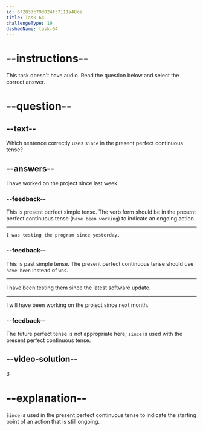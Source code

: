 ```yaml
---
id: 672833c79d024f37111a48ce
title: Task 64
challengeType: 19
dashedName: task-64
---
```


# --instructions--

This task doesn't have audio. Read the question below and select the correct answer.

# --question--

## --text--

Which sentence correctly uses `since` in the present perfect continuous tense?

## --answers--

I have worked on the project since last week.

### --feedback--

This is present perfect simple tense. The verb form should be in the present perfect continuous tense (`have been working`) to indicate an ongoing action.

---

`I was testing the program since yesterday.`

### --feedback--

This is past simple tense. The present perfect continuous tense should use `have been` instead of `was`.

---

I have been testing them since the latest software update.

---

I will have been working on the project since next month.

### --feedback--

The future perfect tense is not appropriate here; `since` is used with the present perfect continuous tense.

## --video-solution--

3

# --explanation--

`Since` is used in the present perfect continuous tense to indicate the starting point of an action that is still ongoing.
